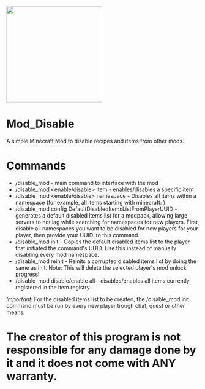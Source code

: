 <div>
  <img src="https://github.com/Kaloyan501/Mod_Disable/assets/68351222/704482e3-eb9c-4ad4-a0e8-6d8c0cd0d3bd" width="250" height="250"></img> 
</div>

# Mod_Disable
A simple Minecraft Mod to disable recipes and items from other mods.

# Commands
  - /disable_mod - main command to interface with the mod
  - /disable_mod <enable/disable> item - enables/disables a specific item
  - /disable_mod <enable/disable> namespace - Disables all items within a namespace (for example, all items starting with minecraft: )
  - /disable_mod config DefaultDisabledItemsListFromPlayerUUID <UUID> - generates a default disabled items list for a modpack, allowing large servers to not lag while searching for namespaces for new players. First, disable all namespaces you want to be disabled for new players for your player, then provide your UUID. to this command.
  - /disable_mod init - Copies the default disabled items list to the player that initiated the command's UUID. Use this instead of manually disabling every mod namespace.
  - /disable_mod reinit <UUID> - Reinits a corrupted disabled items list by doing the same as init. Note: This will delete the selected player's mod unlock progress!
  - /disable_mod disable/enable all - disables/enables all items currently registered in the item registry.

*Important!*
For the disabled items list to be created, the /disable_mod init command must be run by every new player trough chat, quest or other means.

<h1>The creator of this program is not responsible for any damage done by it and it does not come with ANY warranty.</h1>
